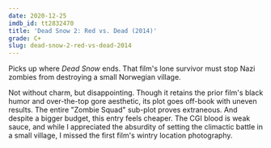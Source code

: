 ```yaml
---
date: 2020-12-25
imdb_id: tt2832470
title: 'Dead Snow 2: Red vs. Dead (2014)'
grade: C+
slug: dead-snow-2-red-vs-dead-2014
---
```


Picks up where <span data-imdb-id="tt1278340">_Dead Snow_</span> ends. That film's lone survivor must stop Nazi zombies from destroying a small Norwegian village.

<!-- end -->

Not without charm, but disappointing. Though it retains the prior film's black humor and over-the-top gore aesthetic, its plot goes off-book with uneven results. The entire "Zombie Squad" sub-plot proves extraneous. And despite a bigger budget, this entry feels cheaper. The CGI blood is weak sauce, and while I appreciated the absurdity of setting the climactic battle in a small village, I missed the first film's wintry location photography.